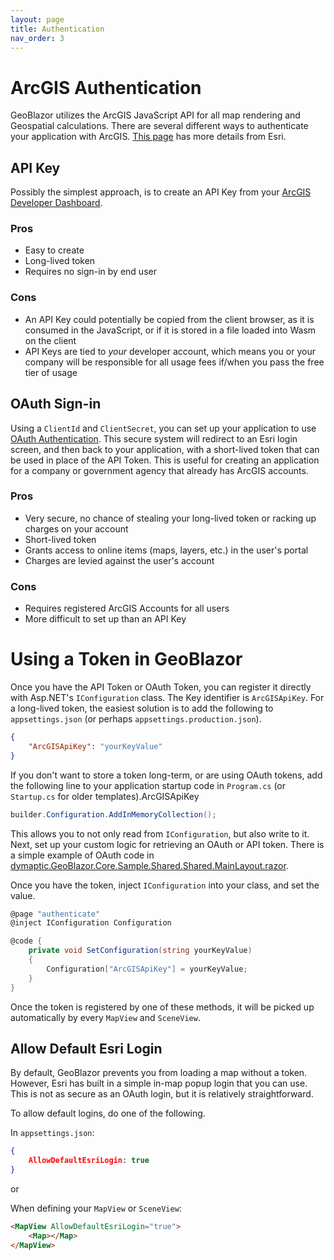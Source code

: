 ```yaml
---
layout: page
title: Authentication
nav_order: 3
---
```


# ArcGIS Authentication

GeoBlazor utilizes the ArcGIS JavaScript API for all map rendering and Geospatial calculations.
There are several different ways to authenticate your application with ArcGIS. 
[This page](https://developers.arcgis.com/documentation/mapping-apis-and-services/security/) has more details from Esri.

## API Key

Possibly the simplest approach, is to create an API Key from your [ArcGIS Developer Dashboard](https://developers.arcgis.com/api-keys/).

### Pros
- Easy to create
- Long-lived token
- Requires no sign-in by end user

### Cons
- An API Key could potentially be copied from the client browser, as it is consumed in the JavaScript, or if it is stored
  in a file loaded into Wasm on the client
- API Keys are tied to _your_ developer account, which means you or your company will be responsible for all usage fees 
  if/when you pass the free tier of usage

## OAuth Sign-in

Using a `ClientId` and `ClientSecret`, you can set up your application to use 
[OAuth Authentication](https://developers.arcgis.com/documentation/mapping-apis-and-services/security/oauth-2.0/).
This secure system will redirect to an Esri login screen, and then back to your application, with a short-lived token
that can be used in place of the API Token. This is useful for creating an application for a company or government
agency that already has ArcGIS accounts.

### Pros
- Very secure, no chance of stealing your long-lived token or racking up charges on your account
- Short-lived token
- Grants access to online items (maps, layers, etc.) in the user's portal
- Charges are levied against the user's account

### Cons
- Requires registered ArcGIS Accounts for all users
- More difficult to set up than an API Key

# Using a Token in GeoBlazor
Once you have the API Token or OAuth Token, you can register it directly with Asp.NET's `IConfiguration` class. The Key
identifier is `ArcGISApiKey`. For a long-lived token, the easiest solution is to add the following to `appsettings.json`
(or perhaps `appsettings.production.json`).

```json
{
    "ArcGISApiKey": "yourKeyValue"
}
```

If you don't want to store a token long-term, or are using OAuth tokens, add the following line to your application startup
code in `Program.cs` (or `Startup.cs` for older templates).ArcGISApiKey

```csharp
builder.Configuration.AddInMemoryCollection();
```

This allows you to not only read from `IConfiguration`, but also write to it. Next, set up your custom logic for retrieving
an OAuth or API token. There is a simple example of OAuth code in 
[dymaptic.GeoBlazor.Core.Sample.Shared.Shared.MainLayout.razor](https://github.com/dymaptic/GeoBlazor/blob/develop/samples/dymaptic.GeoBlazor.Core.Sample.Shared/Shared/MainLayout.razor).

Once you have the token, inject `IConfiguration` into your class, and set the value.

```csharp
@page "authenticate"
@inject IConfiguration Configuration

@code {
    private void SetConfiguration(string yourKeyValue)
    {
        Configuration["ArcGISApiKey"] = yourKeyValue;
    }
}

```

Once the token is registered by one of these methods, it will be picked up automatically by every `MapView` and `SceneView`.

## Allow Default Esri Login
By default, GeoBlazor prevents you from loading a map without a token. However, Esri has built in a simple in-map popup
login that you can use. This is not as secure as an OAuth login, but it is relatively straightforward.

To allow default logins, do one of the following.

In `appsettings.json`:
```json
{
    AllowDefaultEsriLogin: true
}
```

or

When defining your `MapView` or `SceneView`:
```html
<MapView AllowDefaultEsriLogin="true">
    <Map></Map>
</MapView>
```